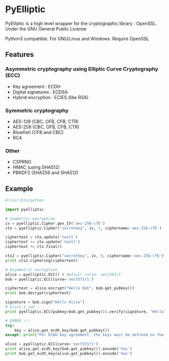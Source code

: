 # PyElliptic

PyElliptic is a high level wrapper for the cryptographic library : OpenSSL.
Under the GNU General Public License

Python3 compatible. For GNU/Linux and Windows.
Require OpenSSL

## Features

### Asymmetric cryptography using Elliptic Curve Cryptography (ECC)

* Key agreement : ECDH
* Digital signatures : ECDSA
* Hybrid encryption : ECIES (like RSA)

### Symmetric cryptography

* AES-128 (CBC, OFB, CFB, CTR)
* AES-256 (CBC, OFB, CFB, CTR)
* Blowfish (CFB and CBC)
* RC4

### Other

* CSPRNG
* HMAC (using SHA512)
* PBKDF2 (SHA256 and SHA512)

## Example

```python
#!/usr/bin/python

import pyelliptic

# Symmetric encryption
iv = pyelliptic.Cipher.gen_IV('aes-256-cfb')
ctx = pyelliptic.Cipher("secretkey", iv, 1, ciphername='aes-256-cfb')

ciphertext = ctx.update('test1')
ciphertext += ctx.update('test2')
ciphertext += ctx.final()

ctx2 = pyelliptic.Cipher("secretkey", iv, 0, ciphername='aes-256-cfb')
print ctx2.ciphering(ciphertext)

# Asymmetric encryption
alice = pyelliptic.ECC() # default curve: sect283r1
bob = pyelliptic.ECC(curve='sect571r1')

ciphertext = alice.encrypt("Hello Bob", bob.get_pubkey())
print bob.decrypt(ciphertext)

signature = bob.sign("Hello Alice")
# alice's job :
print pyelliptic.ECC(pubkey=bob.get_pubkey()).verify(signature, "Hello Alice")

# ERROR !!!
try:
    key = alice.get_ecdh_key(bob.get_pubkey())
except: print("For ECDH key agreement, the keys must be defined on the same curve !")

alice = pyelliptic.ECC(curve='sect571r1')
print alice.get_ecdh_key(bob.get_pubkey()).encode('hex')
print bob.get_ecdh_key(alice.get_pubkey()).encode('hex')
```
